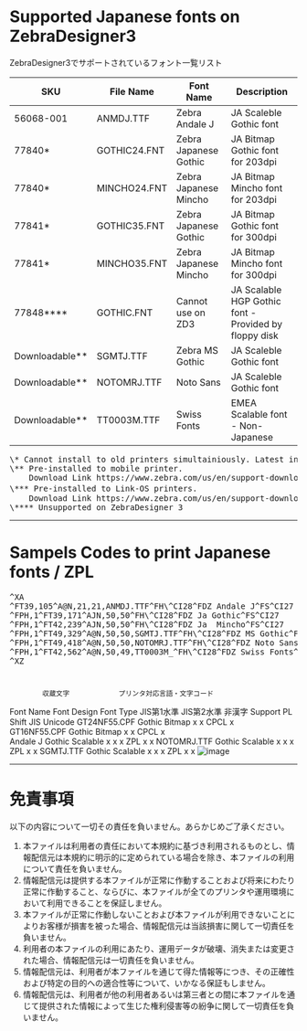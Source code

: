 # Supported Japanese fonts on ZebraDesigner3 
 ZebraDesigner3でサポートされているフォント一覧リスト


| SKU | File Name | Font Name | Description |
| --- | --- | --- | --- |
| 56068-001 | ANMDJ.TTF | Zebra Andale J | JA Scaleble Gothic font |
| 77840* | GOTHIC24.FNT | Zebra Japanese Gothic | JA Bitmap Gothic font for 203dpi |
| 77840* | MINCHO24.FNT | Zebra Japanese Mincho | JA Bitmap Mincho font for 203dpi |
| 77841* | GOTHIC35.FNT | Zebra Japanese Gothic | JA Bitmap Gothic font for 300dpi |
| 77841* | MINCHO35.FNT | Zebra Japanese Mincho | JA Bitmap Mincho font for 300dpi |
| 77848**** | GOTHIC.FNT | Cannot use on ZD3 | JA Scalable HGP Gothic font - Provided by floppy disk |
| Downloadable** | SGMTJ.TTF | Zebra MS Gothic | JA Scaleble Gothic font |
| Downloadable** | NOTOMRJ.TTF | Noto Sans | JA Scaleble Gothic font |
| Downloadable** | TT0003M.TTF | Swiss Fonts | EMEA Scalable font - Non-Japanese |

<pre>
\* Cannot install to old printers simultainiously. Latest installed font is valid.    
\** Pre-installed to mobile printer.  
    Download Link https://www.zebra.com/us/en/support-downloads/printer-software/printer-fonts.html   
\*** Pre-installed to Link-OS printers.   　
    Download Link https://www.zebra.com/us/en/support-downloads/printer-software/printer-fonts.html  
\**** Unsupported on ZebraDesigner 3  
</pre>

------  
# Sampels Codes to print Japanese fonts / ZPL   

<pre>
^XA   
^FT39,105^A@N,21,21,ANMDJ.TTF^FH\^CI28^FDZ Andale J^FS^CI27  
^FPH,1^FT39,171^AJN,50,50^FH\^CI28^FDZ Ja Gothic^FS^CI27  
^FPH,1^FT42,239^AJN,50,50^FH\^CI28^FDZ Ja  Mincho^FS^CI27  
^FPH,1^FT49,329^A@N,50,50,SGMTJ.TTF^FH\^CI28^FDZ MS Gothic^FS^CI27  
^FPH,1^FT49,418^A@N,50,50,NOTOMRJ.TTF^FH\^CI28^FDZ Noto Sans^FS^CI27  
^FPH,1^FT42,562^A@N,50,49,TT0003M_^FH\^CI28^FDZ Swiss Fonts^FS^CI27  
^XZ  
</pre>


# 

			収蔵文字			プリンタ対応言語・文字コード		
Font Name	Font Design	Font Type	JIS第1水準	JIS第2水準	非漢字	Support PL	Shift JIS	Unicode
GT24NF55.CPF	Gothic	Bitmap	x	x		CPCL	x	
GT16NF55.CPF	Gothic	Bitmap	x	x		CPCL	x	
Andale J	Gothic	Scalable	x	x	x	ZPL	x	x
NOTOMRJ.TTF	Gothic	Scalable	x	x	x	ZPL	x	x
SGMTJ.TTF	Gothic	Scalable	x	x	x	ZPL	x	x
![image](https://user-images.githubusercontent.com/111269302/218377663-5eceb138-e4b2-422b-bb50-638c8e7e4dfa.png)


------

# 免責事項   

以下の内容について一切その責任を負いません。あらかじめご了承ください。   
  
1. 本ファイルは利用者の責任において本規約に基づき利用されるものとし、情報配信元は本規約に明示的に定められている場合を除き、本ファイルの利用について責任を負いません。   
2. 情報配信元は提供する本ファイルが正常に作動することおよび将来にわたり正常に作動すること、ならびに、本ファイルが全てのプリンタや運用環境において利用できることを保証しません。   
3. 本ファイルが正常に作動しないことおよび本ファイルが利用できないことによりお客様が損害を被った場合、情報配信元は当該損害に関して一切責任を負いません。   
5. 利用者の本ファイルの利用にあたり、運用データが破壊、消失または変更された場合、情報配信元は一切責任を負いません。   
7. 情報配信元は、利用者が本ファイルを通じて得た情報等につき、その正確性および特定の目的への適合性等について、いかなる保証もしません。   
7. 情報配信元は、利用者が他の利用者あるいは第三者との間に本ファイルを通じて提供された情報によって生じた権利侵害等の紛争に関して一切責任を負いません。   




